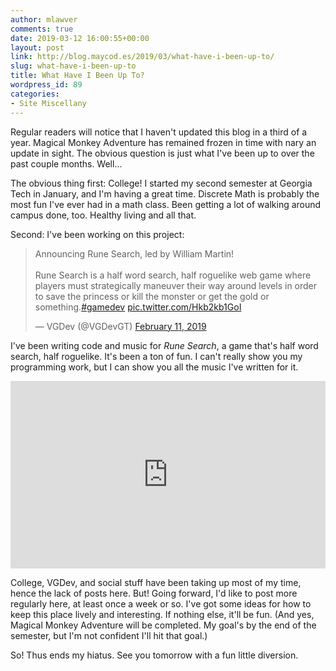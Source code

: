 ```yaml
---
author: mlawver
comments: true
date: 2019-03-12 16:00:55+00:00
layout: post
link: http://blog.maycod.es/2019/03/what-have-i-been-up-to/
slug: what-have-i-been-up-to
title: What Have I Been Up To?
wordpress_id: 89
categories:
- Site Miscellany
---
```


Regular readers will notice that I haven't updated this blog in a third of a year. Magical Monkey Adventure has remained frozen in time with nary an update in sight. The obvious question is just what I've been up to over the past couple months. Well...

<!-- more -->

The obvious thing first: College! I started my second semester at Georgia Tech in January, and I'm having a great time. Discrete Math is probably the most fun I've ever had in a math class. Been getting a lot of walking around campus done, too. Healthy living and all that.

Second: I've been working on this project:

<blockquote class="twitter-tweet"><p lang="en" dir="ltr">Announcing Rune Search, led by William Martin!<br><br>Rune Search is a half word search, half roguelike web game where players must strategically maneuver their way around levels in order to save the princess or kill the monster or get the gold or something.<a href="https://twitter.com/hashtag/gamedev?src=hash&amp;ref_src=twsrc%5Etfw">#gamedev</a> <a href="https://t.co/Hkb2kb1GoI">pic.twitter.com/Hkb2kb1GoI</a></p>&mdash; VGDev (@VGDevGT) <a href="https://twitter.com/VGDevGT/status/1095080238403538944?ref_src=twsrc%5Etfw">February 11, 2019</a></blockquote> <script async src="https://platform.twitter.com/widgets.js" charset="utf-8"></script>

I've been writing code and music for _Rune Search_, a game that's half word search, half roguelike. It's been a ton of fun. I can't really show you my programming work, but I can show you all the music I've written for it.

<iframe width="100%" height="300" scrolling="no" frameborder="no" allow="autoplay" src="https://w.soundcloud.com/player/?url=https%3A//api.soundcloud.com/playlists/727634172&color=%23ff5500&auto_play=false&hide_related=false&show_comments=true&show_user=true&show_reposts=false&show_teaser=true&visual=true"></iframe>

College, VGDev, and social stuff have been taking up most of my time, hence the lack of posts here. But! Going forward, I'd like to post more regularly here, at least once a week or so. I've got some ideas for how to keep this place lively and interesting. If nothing else, it'll be fun. (And yes, Magical Monkey Adventure will be completed. My goal's by the end of the semester, but I'm not confident I'll hit that goal.)

So! Thus ends my hiatus. See you tomorrow with a fun little diversion.  

